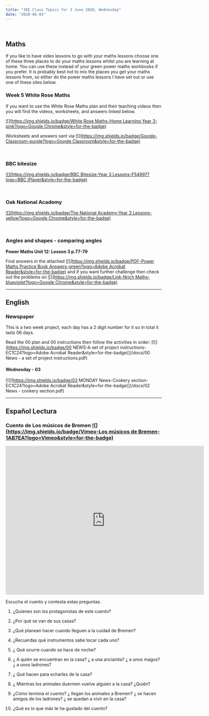 ```yaml
---
title: "3EE Class Topics for 3 June 2020, Wednesday"
date: "2020-06-03"
---
```


&nbsp;

## Maths

If you like to have video lessons to go with your maths lessons choose one of these three places to do your maths lessons whilst you are learning at home. You can use these instead of your green power maths workbooks if you prefer. It is probably best not to mix the places you get your maths lessons from, so either do the power maths lessons I have set out or use one of these sites below.

### Week 5 White Rose Maths 

If you want to use the White Rose Maths plan and their teaching videos then you will find the videos, worksheets, and answers linked below.

[![](https://img.shields.io/badge/White Rose Maths-Home Learning Year 3-pink?logo=Google Chrome&style=for-the-badge)](https://whiterosemaths.com/homelearning/year-3/)

Worksheets and answers sent via [![](https://img.shields.io/badge/Google-Classroom-purple?logo=Google Classroom&style=for-the-badge)](https://classroom.google.com)

<br>

### BBC bitesize

[![](https://img.shields.io/badge/BBC Bitesize-Year 3 Lessons-F54997?logo=BBC iPlayer&style=for-the-badge)](https://www.bbc.co.uk/bitesize/tags/zmyxxyc/year-3-lessons/)

<br>

### Oak National Academy 
[![](https://img.shields.io/badge/The National Academy-Year 3 Lessons-yellow?logo=Google Chrome&style=for-the-badge)](https://www.thenational.academy/online-classroom/year-3/#schedule)

<br>

### Angles and shapes - comparing angles

**Power Maths Unit 12: Lesson 3 p.77-79**

Find answers in the attached [![](https://img.shields.io/badge/PDF-Power Maths Practice Book Answers-green?logo=Adobe Acrobat Reader&style=for-the-badge)](/docs/powermaths/y3/pm_y3_u12_practicebookanswers.pdf) and if you want further challenge then check out the problems on [![](https://img.shields.io/badge/Link-Nrich Maths-blueviolet?logo=Google Chrome&style=for-the-badge)](https://nrich.maths.org)

<hr>

## English

### Newspaper

This is a two week project, each day has a 2 digit number for it so in total it lasts 06 days.

Read the 00 plan and 00 instructions then follow the activities in order:
[![](https://img.shields.io/badge/00 NEWS-A set of project instructions-EC1C24?logo=Adobe Acrobat Reader&style=for-the-badge)](/docs/00 News - a set of project instructions.pdf)

#### Wednesday - 03

[![](https://img.shields.io/badge/03 MONDAY News-Cookery section-EC1C24?logo=Adobe Acrobat Reader&style=for-the-badge)](/docs/02 News - cookery section.pdf)

<hr>

## Español Lectura

### Cuento de Los músicos de Bremen [![](https://img.shields.io/badge/Vimeo-Los músicos de Bremen-1AB7EA?logo=Vimeo&style=for-the-badge)](https://vimeo.com/425792192)

<iframe src="https://player.vimeo.com/video/425792192" width="640" height="480" frameborder="0" allow="autoplay; fullscreen" allowfullscreen></iframe>

Escucha el cuento y contesta estas preguntas.

1. ¿Quienes son los protagonistas de este cuento?

2. ¿Por qué se van de sus casas?

3. ¿Qué planean hacer cuando lleguen a la cuidad de Bremen? 

4. ¿Recuerdas qué instrumentos sabe tocar cada uno? 

5. ¿ Qué ocurre cuando se hace de noche?

6. ¿ A quién se encuentran en la casa? ¿ a una ancianita? ¿ a unos magos? ¿ a unos ladrones? 

7. ¿ Qué hacen para echarles de la casa?

8. ¿ Mientras los animales duermen vuelve alguien a la casa? ¿Quién?

9. ¿Cómo termina el cuento? ¿ llegan los animales a Bremen? ¿ se hacen amigos de los ladrones? ¿ se quedan a vivir en la casa? 

10. ¿Qué es lo que más te ha gustado del cuento? 



<br/>
<br/>

